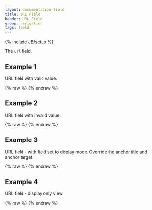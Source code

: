 ```yaml
---
layout: documentation-field
title: URL Field
header: URL Field
group: navigation
tags: field
---
```

{% include JB/setup %}

The ```url``` field.

<!-- INCLUDE_API_DOCS: url -->


## Example 1
URL field with valid value.
<div id="field1"> </div>
{% raw %}
<script type="text/javascript" id="field1-script">
$("#field1").alpaca({
    "data": "http://www.alpacajs.org",
    "options": {
        "type": "url"
    },
    "schema": {
        "format": "uri"
    }
});
</script>
{% endraw %}


## Example 2
URL field with invalid value.
<div id="field2"> </div>
{% raw %}
<script type="text/javascript" id="field2-script">
$("#field2").alpaca({
    "data": "invalid url",
    "options": {
        "type": "url"
    },
    "schema": {
        "format": "uri"
    }
});
</script>
{% endraw %}

## Example 3
URL field - with field set to display mode.  Override the anchor title and anchor target.
<div id="field3"> </div>
{% raw %}
<script type="text/javascript" id="field3-script">
$("#field3").alpaca({
    "data": "http://www.cloudc",
    "schema": {
        "format": "uri"
    },
    "options": {
        "type": "url",
        "anchorTitle": "Cloud CMS",
        "anchorTarget": "_blank",
        "view": "bootstrap-display"
    }
});
</script>
{% endraw %}


## Example 4
URL field - display only view
<div id="field4"> </div>
{% raw %}
<script type="text/javascript" id="field4-script">
$("#field4").alpaca({
    "data": "https://gitana.io",
    "options": {
        "type": "url",
        "label": "Web Address"
    },
    "schema": {
        "format": "uri"
    },
    "view": "bootstrap-display"
});
</script>
{% endraw %}
